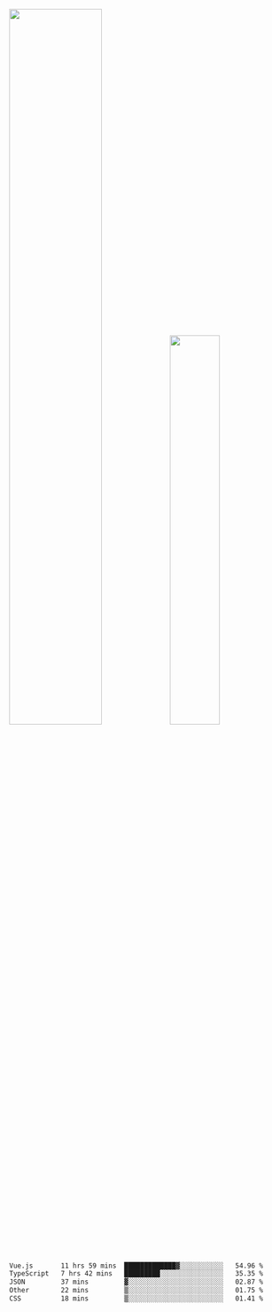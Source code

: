 <img align="" width="57.5%" src="https://github-readme-stats.vercel.app/api?username=Dream4ever&hide_title=true&hide_border=true&count_private=true&show_icons=true&include_all_commits=true&line_height=21" /><img align="" width="42.4%" src="https://github-readme-stats.vercel.app/api/top-langs/?username=Dream4ever&hide_title=true&count_private=true&show_icons=true&langs_count=6&hide_border=true&layout=compact" />

<!--START_SECTION:waka-->

```txt
Vue.js       11 hrs 59 mins  █████████████▓░░░░░░░░░░░   54.96 %
TypeScript   7 hrs 42 mins   █████████░░░░░░░░░░░░░░░░   35.35 %
JSON         37 mins         ▓░░░░░░░░░░░░░░░░░░░░░░░░   02.87 %
Other        22 mins         ▒░░░░░░░░░░░░░░░░░░░░░░░░   01.75 %
CSS          18 mins         ▒░░░░░░░░░░░░░░░░░░░░░░░░   01.41 %
```

<!--END_SECTION:waka-->
